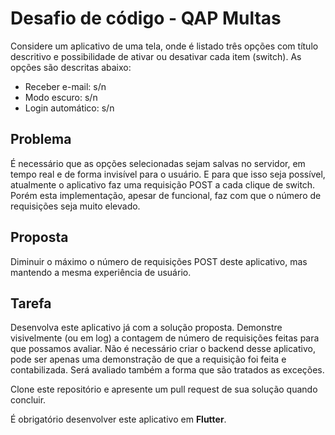 Desafio de código - QAP Multas
===

Considere um aplicativo de uma tela, onde é listado três opções com título descritivo e possibilidade de ativar ou desativar cada item (switch). As opções são descritas abaixo:

- Receber e-mail: s/n
- Modo escuro: s/n
- Login automático: s/n

Problema
---
É necessário que as opções selecionadas sejam salvas no servidor, em tempo real e de forma invisível para o usuário. E para que isso seja possível, atualmente o aplicativo faz uma requisição POST a cada clique de switch. Porém esta implementação, apesar de funcional, faz com que o número de requisições seja muito elevado.

Proposta
---
Diminuir o máximo o número de requisições POST deste aplicativo, mas mantendo a mesma experiência de usuário.

Tarefa
---
Desenvolva este aplicativo já com a solução proposta. Demonstre visivelmente (ou em log) a contagem de número de requisições feitas para que possamos avaliar. Não é necessário criar o backend desse aplicativo, pode ser apenas uma demonstração de que a requisição foi feita e contabilizada. Será avaliado também a forma que são tratados as exceções.

Clone este repositório e apresente um pull request de sua solução quando concluir.

É obrigatório desenvolver este aplicativo em **Flutter**.

